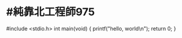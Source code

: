 # #純靠北工程師975



#include &lt;stdio.h&gt;
int main(void)
{
  printf(&quot;hello, world\n&quot;);
  return 0;
}
